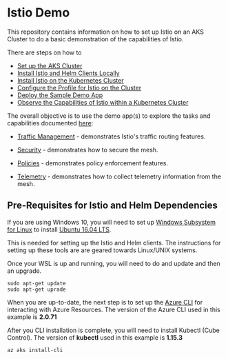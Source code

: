 # Istio Demo

This repository contains information on how to set up Istio on an AKS Cluster to do a basic demonstration of the capabilities of Istio.

There are steps on how to 
- [Set up the AKS Cluster](Setting-Up-Kubernetes-Cluster.md)
- [Install Istio and Helm Clients Locally](Local-Helm-Istio-Setup.md)
- [Install Istio on the Kubernetes Cluster](Istio-on-AKS-Cluster.md)
- [Configure the Profile for Istio on the Cluster](Istio-on-AKS-Cluster.md#step-4-configuration-profile)
- [Deploy the Sample Demo App](Deploy-Sample-App-Istio.md)
- [Observe the Capabilities of Istio within a Kubernetes Cluster](Deploy-Sample-App-Istio.md#accessing-supplementary-tools-and-add-ons)

The overall objective is to use the demo app(s) to explore the tasks and capabilities documented [here](https://istio.io/docs/tasks/):


- [Traffic Management](https://istio.io/docs/tasks/traffic-management/) - demonstrates Istio's traffic routing features.

- [Security](https://istio.io/docs/tasks/security/) - demonstrates how to secure the mesh.

- [Policies](https://istio.io/docs/tasks/policy-enforcement/) - demonstrates policy enforcement features.

- [Telemetry](https://istio.io/docs/tasks/telemetry/) - demonstrates how to collect telemetry information from the mesh.


## Pre-Requisites for Istio and Helm Dependencies
If you are using Windows 10, you will need to set up [Windows Subsystem for Linux](https://docs.microsoft.com/en-us/windows/wsl/install-win10) to install [Ubuntu 16.04 LTS](https://www.microsoft.com/store/apps/9pjn388hp8c9). 

This is needed for setting up the Istio and Helm clients. The instructions for setting up these tools are are geared towards Linux/UNIX systems.

Once your WSL is up and running, you will need to do and update and then an upgrade.

```shell
sudo apt-get update
sudo apt-get uprade
```

When you are up-to-date, the next step is to set up the [Azure CLI](https://docs.microsoft.com/en-us/cli/azure/install-azure-cli?view=azure-cli-latest) for interacting with Azure Resources. The version of the Azure CLI used in this example is **2.0.71**

After you CLI installation is complete, you will need to install Kubectl (Cube Control).
The version of **kubectl** used in this example is **1.15.3**

```shell
az aks install-cli
```


